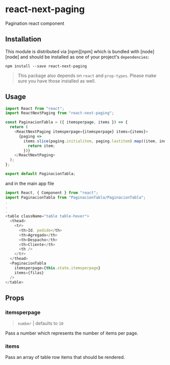 # react-next-paging
Pagination react component

## Installation

This module is distributed via [npm][npm] which is bundled with [node][node] and
should be installed as one of your project's `dependencies`:

```
npm install --save react-next-paging
```

> This package also depends on `react` and `prop-types`. Please make sure you
> have those installed as well.

## Usage

```javascript
import React from "react";
import ReactNextPaging from "react-next-paging";

const PaginacionTabla = ({ itemsperpage, items }) => {
  return (
    <ReactNextPaging itemsperpage={itemsperpage} items={items}>
      {paging =>
        items.slice(paging.initialitem, paging.lastitem).map((item, index) => {
          return item;
        })}
    </ReactNextPaging>
  );
};

export default PaginacionTabla;

```

and in the main app file

```javascript
import React, { Component } from "react";
import PaginacionTabla from "PaginacionTabla/PaginacionTabla";
.
.
.
<table className="table table-hover">
  <thead>
    <tr>
      <th>Id. pedido</th>
      <th>Agregado</th>
      <th>Despacho</th>
      <th>Cliente</th>
      <th />
    </tr>
  </thead>
  <PaginacionTabla
    itemsperpage={this.state.itemsperpage}
    items={filas}
  />
</table>
```

## Props

### itemsperpage

> `number` | defaults to `10`

Pass a number which represents the number of items per page.

### items

Pass an array of table row items that should be rendered.
